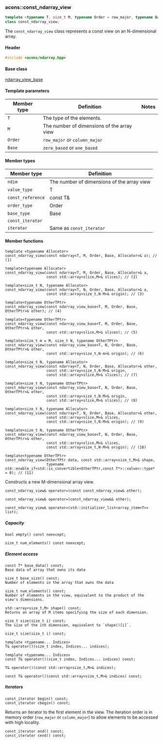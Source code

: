 ### acons::const_ndarray_view

```c++
template <typename T, size_t M, typename Order = row_major, typename Base = zero_based>
class const_ndarray_view;
```
The `const_ndarray_view` class represents a const view on an N-dimensional array.

#### Header
```c++
#include <acons/ndarray.hpp>
```

#### Base class

[ndarray_view_base](ndarray_view_base.md)

#### Template parameters

Member type                         |Definition|Notes
------------------------------------|----------|--------------------
`T`|The type of the elements.|
`M`|The number of dimensions of the array view|
`Order`|`row_major` or `column_major`|
`Base`|`zero_based` or `one_based`|

#### Member types

Member type                         |Definition
------------------------------------|------------------------------
`ndim`|The number of dimensions of the array view
`value_type`|T
`const_reference`|const T&
`order_type`|Order
`base_type`|Base
`const_iterator`|
`iterator`|Same as `const_iterator`

#### Member functions

    template <typename Allocator>
    const_ndarray_view(const ndarray<T, M, Order, Base, Allocator>& a); // (1)

    template<typename Allocator>
    const_ndarray_view(const ndarray<T, M, Order, Base, Allocator>& a, 
                       const std::array<slice,M>& slices); // (2)

    template<size_t N, typename Allocator>
    const_ndarray_view(const ndarray<T, N, Order, Base, Allocator>& a, 
                       const std::array<size_t,N-M>& origin); // (3)

    template<typename OtherTPtr>
    const_ndarray_view(const ndarray_view_base<T, M, Order, Base, OtherTPtr>& other); // (4)

    template<typename OtherTPtr>
    const_ndarray_view(const ndarray_view_base<T, M, Order, Base, OtherTPtr>& other, 
                       const std::array<slice,M>& slices); // (5)

    template<size_t m = M, size_t N, typename OtherTPtr>
    const_ndarray_view(const ndarray_view_base<T, N, Order, Base, OtherTPtr>& other, 
                       const std::array<size_t,N-m>& origin); // (6)

    template<size_t N, typename Allocator>
    const_ndarray_view(const ndarray<T, N, Order, Base, Allocator>& other, 
                       const std::array<size_t,N-M>& origin,
                       const std::array<slice,M>& slices); // (7)

    template<size_t N, typename OtherTPtr>
    const_ndarray_view(const ndarray_view_base<T, N, Order, Base, OtherTPtr>& other, 
                       const std::array<size_t,N-M>& origin,
                       const std::array<slice,M>& slices); // (8)

    template<size_t N, typename Allocator>
    const_ndarray_view(const ndarray<T, N, Order, Base, Allocator>& other,
                       const std::array<slice,M>& slices, 
                       const std::array<size_t,N-M>& origin); // (9)

    template<size_t N, typename OtherTPtr>
    const_ndarray_view(const ndarray_view_base<T, N, Order, Base, OtherTPtr>& other,
                       const std::array<slice,M>& slices, 
                       const std::array<size_t,N-M>& origin); // (10)

    template<typename OtherTPtr>
    const_ndarray_view(OtherTPtr data, const std::array<size_t,M>& shape,
                       typename std::enable_if<std::is_convertible<OtherTPtr,const T*>::value>::type* = 0); // (11)

Constructs a new M-dimensional array view.

    const_ndarray_view& operator=(const const_ndarray_view& other);

    const_ndarray_view& operator=(const_ndarray_view&& other);

    const_ndarray_view& operator=(std::initializer_list<array_item<T>> list);

##### Capacity

    bool empty() const noexcept;

    size_t num_elements() const noexcept;

##### Element access

    const T* base_data() const;
    Base data of array that owns its data 

    size_t base_size() const;
    Number of elements in the array that owns the data

    size_t num_elements() const;
    Number of elements in the view, equivalent to the product of the view's dimensions.

    std::array<size_t,M> shape() const;
    Returns an array of M items specifying the size of each dimension.

    size_t size(size_t i) const;
    The size of the ith dimension, equivalent to `shape()[i]`.

    size_t size(size_t i) const;

    template <typename... Indices>
    T& operator()(size_t index, Indices... indices); 

    template <typename... Indices>
    const T& operator()(size_t index, Indices... indices) const;

    T& operator()(const std::array<size_t,M>& indices); 

    const T& operator()(const std::array<size_t,M>& indices) const; 

##### Iterators
    const_iterator begin() const;
    const_iterator cbegin() const;
Returns an iterator to the first element in the view. The iteration order is in memory order (`row_major` or `column_major`)
to allow elements to be accessed with high locality.

    const_iterator end() const;
    const_iterator cend() const;

  


